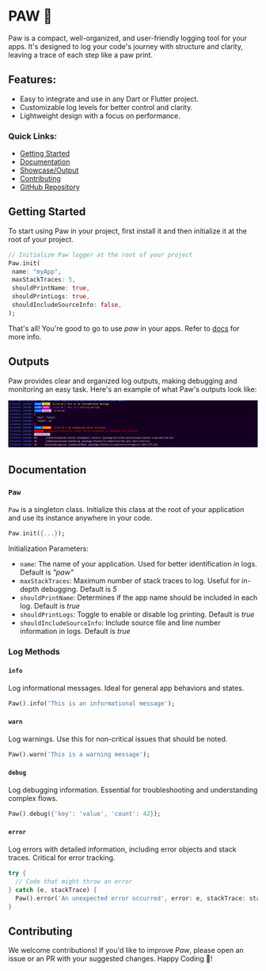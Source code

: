 # PAW 🐾

Paw is a compact, well-organized, and user-friendly logging tool for your apps. It's designed to log
your code's journey with structure and clarity, leaving a trace of each step like a paw print.

## Features:

- Easy to integrate and use in any Dart or Flutter project.
- Customizable log levels for better control and clarity.
- Lightweight design with a focus on performance.

### Quick Links:

- [Getting Started](#getting-started)
- [Documentation](#documentation)
- [Showcase/Output](#outputs)
- [Contributing](#contributing)
- [GitHub Repository](https://github.com/AdityaMotale/paw)

## Getting Started

To start using Paw in your project, first install it and then initialize it at the root of your project.

```dart
// Initialize Paw logger at the root of your project
Paw.init(
 name: "myApp",
 maxStackTraces: 5,
 shouldPrintName: true,
 shouldPrintLogs: true,
 shouldIncludeSourceInfo: false,
);
```

That's all! You're good to go to use _paw_ in your apps. Refer to [docs](#documentation) for more info.

## Outputs

Paw provides clear and organized log outputs, making debugging and monitoring an easy task. Here's
an example of what Paw's outputs look like:

![Paw Showcase](./assets/paw_showcase.png)

## Documentation

### `Paw`

`Paw` is a singleton class. Initialize this class at the root of your application and use its
instance anywhere in your code.

```dart
Paw.init({...});
```

Initialization Parameters:

- `name`: The name of your application. Used for better identification in logs. Default is _"paw"_
- `maxStackTraces`: Maximum number of stack traces to log. Useful for in-depth debugging. Default is _5_
- `shouldPrintName`: Determines if the app name should be included in each log. Default is _true_
- `shouldPrintLogs`: Toggle to enable or disable log printing. Default is _true_
- `shouldIncludeSourceInfo`: Include source file and line number information in logs. Default is _true_

### Log Methods

#### `info`

Log informational messages. Ideal for general app behaviors and states.

```dart
Paw().info('This is an informational message');
```

#### `warn`

Log warnings. Use this for non-critical issues that should be noted.

```dart
Paw().warn('This is a warning message');
```

#### `debug`

Log debugging information. Essential for troubleshooting and understanding complex flows.

```dart
Paw().debug({'key': 'value', 'count': 42});
```

#### `error`

Log errors with detailed information, including error objects and stack traces. Critical for error tracking.

```dart
try {
  // Code that might throw an error
} catch (e, stackTrace) {
  Paw().error('An unexpected error occurred', error: e, stackTrace: stackTrace);
}
```

## Contributing

We welcome contributions! If you'd like to improve _Paw_, please open an issue or an PR with your suggested changes. Happy Coding 🐾!
